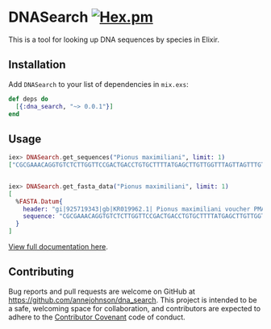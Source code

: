 # DNASearch [![Hex.pm](https://img.shields.io/hexpm/v/dna_search.svg?style=flat-square)](https://hex.pm/packages/dna_search)

This is a tool for looking up DNA sequences by species in Elixir.

## Installation

Add `DNASearch` to your list of dependencies in `mix.exs`:

```elixir
def deps do
  [{:dna_search, "~> 0.0.1"}]
end
```

## Usage

```elixir
iex> DNASearch.get_sequences("Pionus maximiliani", limit: 1)
["CGCGAAACAGGTGTCTCTTGGTTCCGACTGACCTGTGCTTTTATGAGCTTGTTGGTTTAGTTAGTTTGTTGGGGGTTGTTGGGTTTTGGGTTTGGGTTTTTTTCCTCCTTTTCTAGACACATATTTTTGACAGGCTGTATAAAACTTTACTTATCTTTGTTAATAATGTAGCTTTGAACTACTTATTCTGACATTCCAGATCAGCTTTAATGGAAGTGAAGGGAGGCGAAGTAGGAGTAGAAGATACTCTGGATCTGATAGTGACTCTATCTCGGAAAGGAAACGGCCAAAAAAGCGTGGAAGACCACGAACTATTCCTCGAGAAAATATT"]


iex> DNASearch.get_fasta_data("Pionus maximiliani", limit: 1)
[
  %FASTA.Datum{
    header: "gi|925719343|gb|KR019962.1| Pionus maximiliani voucher PMAX-COESP chromo-helicase-DNA binding protein-Z (CHDZ) gene, exons 23, 24 and partial cds",
    sequence: "CGCGAAACAGGTGTCTCTTGGTTCCGACTGACCTGTGCTTTTATGAGCTTGTTGGTTTAGTTAGTTTGTTGGGGGTTGTTGGGTTTTGGGTTTGGGTTTTTTTCCTCCTTTTCTAGACACATATTTTTGACAGGCTGTATAAAACTTTACTTATCTTTGTTAATAATGTAGCTTTGAACTACTTATTCTGACATTCCAGATCAGCTTTAATGGAAGTGAAGGGAGGCGAAGTAGGAGTAGAAGATACTCTGGATCTGATAGTGACTCTATCTCGGAAAGGAAACGGCCAAAAAAGCGTGGAAGACCACGAACTATTCCTCGAGAAAATATT"
  }
]
```

[View full documentation here](https://hexdocs.pm/dna_search/api-reference.html).

## Contributing

Bug reports and pull requests are welcome on GitHub at https://github.com/annejohnson/dna_search. This project is intended to be a safe, welcoming space for collaboration, and contributors are expected to adhere to the [Contributor Covenant](http://contributor-covenant.org) code of conduct.
